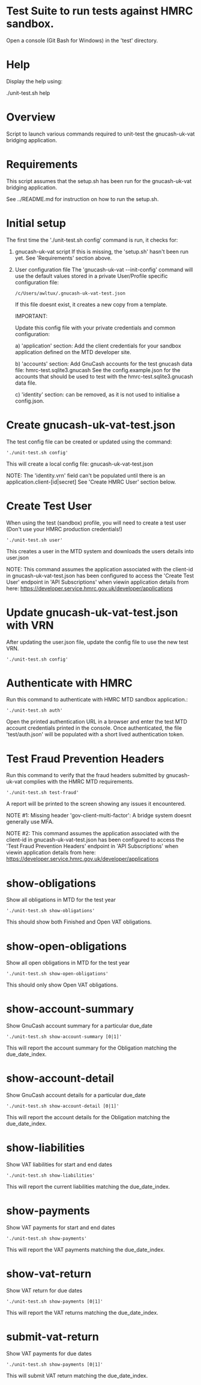 # Test Suite to run tests against HMRC sandbox.
Open a console (Git Bash for Windows) in the 'test' directory.

# Help
Display the help using:

./unit-test.sh help

# Overview
Script to launch various commands required to unit-test the gnucash-uk-vat bridging application.

# Requirements
This script assumes that the setup.sh has been run for the gnucash-uk-vat bridging application.

See ../README.md for instruction on how to run the setup.sh.

# Initial setup
The first time the './unit-test.sh config' command is run, it checks for:
1. gnucash-uk-vat script
   If this is missing, the 'setup.sh' hasn't been run yet.
   See 'Requirements' section above.
2. User configuration file
   The 'gnucash-uk-vat --init-config' command will use the default values
   stored in a private User/Profile specific configuration file:

       /c/Users/awltux/.gnucash-uk-vat-test.json

   If this file doesnt exist, it creates a new copy from a template.

   IMPORTANT:

   Update this config file with your private credentials and common configuration:

     a) 'application' section: Add the client credentials for your sandbox application
        defined on the MTD developer site.

     b) 'accounts' section: Add GnuCash accounts for the test gnucash data
        file: hmrc-test.sqlite3.gnucash
        See the config.example.json for the accounts that should be used
        to test with the hmrc-test.sqlite3.gnucash data file.

     c) 'identity' section: can be removed, as it is not used to initialise a config.json.

# Create gnucash-uk-vat-test.json
The test config file can be created or updated using the command:

    './unit-test.sh config'

This will create a local config file: gnucash-uk-vat-test.json

NOTE: The 'identity.vrn' field can't be populated until there is an
      application.client-[id|secret]
      See 'Create HMRC User' section below.

# Create Test User
When using the test (sandbox) profile, you will need to create a test user (Don't use your HMRC production credentials!)

    './unit-test.sh user'

This creates a user in the MTD system and downloads the users details into user.json

NOTE: This command assumes the application associated with the client-id in
          gnucash-uk-vat-test.json
      has been configured to access the 'Create Test User' endpoint
      in 'API Subscriptions' when viewin application details from here:
      https://developer.service.hmrc.gov.uk/developer/applications

# Update gnucash-uk-vat-test.json with VRN
After updating the user.json file, update the config file to use the new test VRN.

    './unit-test.sh config'

# Authenticate with HMRC
Run this command to authenticate with HMRC MTD sandbox application.:

    './unit-test.sh auth'

Open the printed authentication URL in a browser and enter the test MTD account credentials printed in the console.
Once authenticated, the file 'test/auth.json' will be populated with a short lived authentication token.

# Test Fraud Prevention Headers
Run this command to verify that the fraud headers submitted by gnucash-uk-vat
complies with the HMRC MTD requirements.

    './unit-test.sh test-fraud'

A report will be printed to the screen showing any issues it encountered.

NOTE #1: Missing header 'gov-client-multi-factor': A bridge system doesnt generally use MFA.

NOTE #2: This command assumes the application associated with the client-id in
            gnucash-uk-vat-test.json
         has been configured to access the 'Test Fraud Prevention Headers' endpoint
         in 'API Subscriptions' when viewin application details from here:
         https://developer.service.hmrc.gov.uk/developer/applications

# show-obligations
Show all obligations in MTD for the test year

    './unit-test.sh show-obligations'

This should show both Finished and Open VAT obligations.

# show-open-obligations
Show all open obligations in MTD for the test year

    './unit-test.sh show-open-obligations'

This should only show Open VAT obligations.

# show-account-summary
Show GnuCash account summary for a particular due_date

    './unit-test.sh show-account-summary [0|1]'

This will report the account summary for the Obligation matching the due_date_index.

# show-account-detail
Show GnuCash account details for a particular due_date

    './unit-test.sh show-account-detail [0|1]'

This will report the account details for the Obligation matching the due_date_index.

# show-liabilities
Show VAT liabilities for start and end dates

    './unit-test.sh show-liabilities'

This will report the current liabilities matching the due_date_index.

# show-payments
Show VAT payments for start and end dates

    './unit-test.sh show-payments'

This will report the VAT payments matching the due_date_index.

# show-vat-return
Show VAT return for due dates

    './unit-test.sh show-payments [0|1]'

This will report the VAT returns matching the due_date_index.

# submit-vat-return
Show VAT payments for due dates

    './unit-test.sh show-payments [0|1]'

This will submit VAT return matching the due_date_index.


